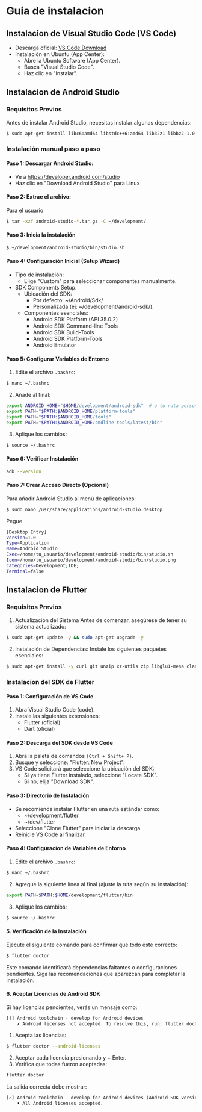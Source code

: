 # Guia de instalacion
## Instalacion de Visual Studio Code (VS Code)
- Descarga oficial: [VS Code Download ](https://code.visualstudio.com/download)
- Instalación en Ubuntu (App Center):
    - Abre la Ubuntu Software (App Center).
    - Busca "Visual Studio Code".
    - Haz clic en "Instalar".
## Instalacion de Android Studio
### Requisitos Previos
Antes de instalar Android Studio, necesitas instalar algunas dependencias:
```bash
$ sudo apt-get install libc6:amd64 libstdc++6:amd64 lib32z1 libbz2-1.0:amd64
```
### Instalación manual paso a paso
#### Paso 1: Descargar Android Studio:
- Ve a https://developer.android.com/studio
- Haz clic en "Download Android Studio" para Linux
#### Paso 2: Extrae el archivo:
Para el usuario 
```bash
$ tar -xzf android-studio-*.tar.gz -C ~/development/
```
#### Paso 3: Inicia la instalación
```bash
$ ~/development/android-studio/bin/studio.sh 
```
#### Paso 4: Configuración Inicial (Setup Wizard)
- Tipo de instalación:
    - Elige "Custom" para seleccionar componentes manualmente.
- SDK Components Setup:
    - Ubicación del SDK:
        - Por defecto: ~/Android/Sdk/
        - Personalizada (ej: ~/development/android-sdk/).
    - Componentes esenciales:
        - Android SDK Platform (API 35.0.2)  
        - Android SDK Command-line Tools  
        - Android SDK Build-Tools  
        - Android SDK Platform-Tools  
        - Android Emulator
#### Paso 5: Configurar Variables de Entorno
1. Edite el archivo `.bashrc`:
```bash
$ nano ~/.bashrc
```
2. Añade al final:
```bash
export ANDROID_HOME="$HOME/development/android-sdk"  # o tu ruta personalizada
export PATH="$PATH:$ANDROID_HOME/platform-tools"
export PATH="$PATH:$ANDROID_HOME/tools"
export PATH="$PATH:$ANDROID_HOME/cmdline-tools/latest/bin"
```
3. Aplique los cambios:
```bash
$ source ~/.bashrc
```
#### Paso 6: Verificar Instalación
```bash
adb --version  
```
#### Paso 7: Crear Acceso Directo (Opcional)
Para añadir Android Studio al menú de aplicaciones:
```bash
$ sudo nano /usr/share/applications/android-studio.desktop
```
Pegue
```bash
[Desktop Entry]
Version=1.0
Type=Application
Name=Android Studio
Exec=/home/tu_usuario/development/android-studio/bin/studio.sh
Icon=/home/tu_usuario/development/android-studio/bin/studio.png
Categories=Development;IDE;
Terminal=false
```
## Instalacion de Flutter
### Requisitos Previos
1. Actualización del Sistema
Antes de comenzar, asegúrese de tener su sistema actualizado:
```bash
$ sudo apt-get update -y && sudo apt-get upgrade -y
```
2. Instalación de Dependencias: 
Instale los siguientes paquetes esenciales:
```bash
$ sudo apt-get install -y curl git unzip xz-utils zip libglu1-mesa clang cmake ninja-build libgtk-3-dev
```
### Instalacion del SDK de Flutter
#### Paso 1: Configuración de VS Code
1. Abra Visual Studio Code (code).
2. Instale las siguientes extensiones:
    - Flutter (oficial)
    - Dart (oficial)
#### Paso 2: Descarga del SDK desde VS Code
1. Abra la paleta de comandos `(Ctrl + Shift+ P)`.
2. Busque y seleccione: "Flutter: New Project".
3. VS Code solicitará que seleccione la ubicación del SDK:
    - Si ya tiene Flutter instalado, seleccione "Locate SDK". 
    - Si no, elija "Download SDK".
#### Paso 3: Directorio de Instalación
- Se recomienda instalar Flutter en una ruta estándar como:
    - ~/development/flutter
    - ~/dev/flutter
- Seleccione "Clone Flutter" para iniciar la descarga.
- Reinicie VS Code al finalizar.
#### Paso 4: Configuracion de Variables de Entorno
1. Edite el archivo `.bashrc`:
```bash
$ nano ~/.bashrc
```
2. Agregue la siguiente línea al final (ajuste la ruta según su instalación):
```bash
export PATH=$PATH:$HOME/development/flutter/bin
```
3. Aplique los cambios:
```bash
$ source ~/.bashrc
```
#### 5. Verificación de la Instalación
Ejecute el siguiente comando para confirmar que todo esté correcto:
```bash
$ flutter doctor
```
Este comando identificará dependencias faltantes o configuraciones pendientes. Siga las recomendaciones que aparezcan para completar la instalación.
#### 6. Aceptar Licencias de Android SDK
Si hay licencias pendientes, verás un mensaje como:
```bash
[!] Android toolchain - develop for Android devices
    ✗ Android licenses not accepted. To resolve this, run: flutter doctor --android-licenses
```
1. Acepta las licencias:
```bash
$ flutter doctor --android-licenses
```
2. Aceptar cada licencia presionando y + Enter.
3. Verifica que todas fueron aceptadas:
``` bash
flutter doctor
```
La salida correcta debe mostrar:
```bash
[✓] Android toolchain - develop for Android devices (Android SDK version X.X.X)
    • All Android licenses accepted.
```